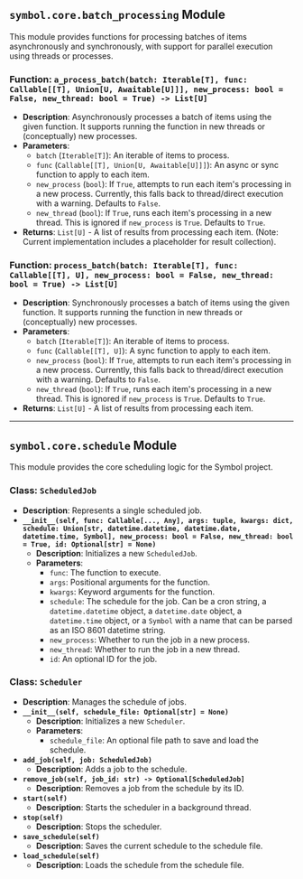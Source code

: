 ## `symbol.core.batch_processing` Module

This module provides functions for processing batches of items asynchronously and synchronously, with support for parallel execution using threads or processes.

### Function: `a_process_batch(batch: Iterable[T], func: Callable[[T], Union[U, Awaitable[U]]], new_process: bool = False, new_thread: bool = True) -> List[U]`
*   **Description**: Asynchronously processes a batch of items using the given function. It supports running the function in new threads or (conceptually) new processes.
*   **Parameters**:
    *   `batch` (`Iterable[T]`): An iterable of items to process.
    *   `func` (`Callable[[T], Union[U, Awaitable[U]]]`): An async or sync function to apply to each item.
    *   `new_process` (`bool`): If `True`, attempts to run each item's processing in a new process. Currently, this falls back to thread/direct execution with a warning. Defaults to `False`.
    *   `new_thread` (`bool`): If `True`, runs each item's processing in a new thread. This is ignored if `new_process` is `True`. Defaults to `True`.
*   **Returns**: `List[U]` - A list of results from processing each item. (Note: Current implementation includes a placeholder for result collection).

### Function: `process_batch(batch: Iterable[T], func: Callable[[T], U], new_process: bool = False, new_thread: bool = True) -> List[U]`
*   **Description**: Synchronously processes a batch of items using the given function. It supports running the function in new threads or (conceptually) new processes.
*   **Parameters**:
    *   `batch` (`Iterable[T]`): An iterable of items to process.
    *   `func` (`Callable[[T], U]`): A sync function to apply to each item.
    *   `new_process` (`bool`): If `True`, attempts to run each item's processing in a new process. Currently, this falls back to thread/direct execution with a warning. Defaults to `False`.
    *   `new_thread` (`bool`): If `True`, runs each item's processing in a new thread. This is ignored if `new_process` is `True`. Defaults to `True`.
*   **Returns**: `List[U]` - A list of results from processing each item.

---

## `symbol.core.schedule` Module

This module provides the core scheduling logic for the Symbol project.

### Class: `ScheduledJob`
*   **Description**: Represents a single scheduled job.
*   **`__init__(self, func: Callable[..., Any], args: tuple, kwargs: dict, schedule: Union[str, datetime.datetime, datetime.date, datetime.time, Symbol], new_process: bool = False, new_thread: bool = True, id: Optional[str] = None)`**
    *   **Description**: Initializes a new `ScheduledJob`.
    *   **Parameters**:
        *   `func`: The function to execute.
        *   `args`: Positional arguments for the function.
        *   `kwargs`: Keyword arguments for the function.
        *   `schedule`: The schedule for the job. Can be a cron string, a `datetime.datetime` object, a `datetime.date` object, a `datetime.time` object, or a `Symbol` with a name that can be parsed as an ISO 8601 datetime string.
        *   `new_process`: Whether to run the job in a new process.
        *   `new_thread`: Whether to run the job in a new thread.
        *   `id`: An optional ID for the job.

### Class: `Scheduler`
*   **Description**: Manages the schedule of jobs.
*   **`__init__(self, schedule_file: Optional[str] = None)`**
    *   **Description**: Initializes a new `Scheduler`.
    *   **Parameters**:
        *   `schedule_file`: An optional file path to save and load the schedule.
*   **`add_job(self, job: ScheduledJob)`**
    *   **Description**: Adds a job to the schedule.
*   **`remove_job(self, job_id: str) -> Optional[ScheduledJob]`**
    *   **Description**: Removes a job from the schedule by its ID.
*   **`start(self)`**
    *   **Description**: Starts the scheduler in a background thread.
*   **`stop(self)`**
    *   **Description**: Stops the scheduler.
*   **`save_schedule(self)`**
    *   **Description**: Saves the current schedule to the schedule file.
*   **`load_schedule(self)`**
    *   **Description**: Loads the schedule from the schedule file.
